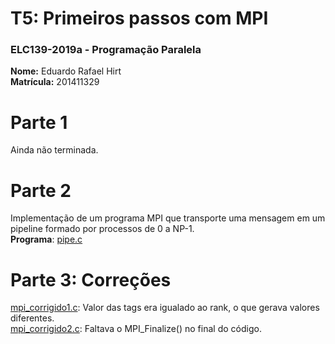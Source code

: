 # T5: Primeiros passos com MPI

### ELC139-2019a - Programação Paralela

**Nome:** Eduardo Rafael Hirt <br/>
**Matrícula:** 201411329

# Parte 1

Ainda não terminada.

# Parte 2

Implementação de um programa MPI que transporte uma mensagem em um pipeline formado por processos de 0 a NP-1. <br/>
**Programa**: [pipe.c](pipe.c)

# Parte 3: Correções

[mpi_corrigido1.c](mpi_corrigido1.c): Valor das tags era igualado ao rank, o que gerava valores diferentes. <br/>
[mpi_corrigido2.c](mpi_corrigido2.c): Faltava o MPI_Finalize() no final do código.